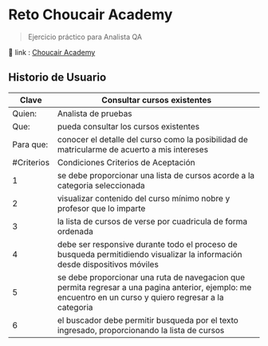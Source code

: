 # Reto Choucair Academy

> Ejercicio práctico para Analista QA
> 

📍 link :  [Choucair Academy](https://operacion.choucairtesting.com/academy/my/)

## Historio de Usuario

| Clave | Consultar cursos existentes |
| --- | --- |
| Quien: | Analista de pruebas |
| Que: | pueda consultar los cursos existentes |
| Para que: | conocer el detalle del curso como la posibilidad de matricularme de acuerto a mis intereses |
| #Criterios | Condiciones Criterios de Aceptación |
| 1 | se debe proporcionar una lista de cursos acorde a la categoria seleccionada |
| 2 | visualizar contenido del curso mínimo nobre y profesor que lo imparte |
| 3  | la lista de cursos de verse por cuadricula de forma ordenada |
| 4 | debe ser responsive durante todo el proceso de busqueda permitidiendo visualizar la información desde dispositivos móviles |
| 5 | se debe proporcionar una ruta de navegacion que permita regresar a una pagina anterior, ejemplo: me encuentro en un curso y quiero regresar a la categoria |
| 6 | el buscador debe permitir busqueda por el texto ingresado, proporcionando la lista de cursos |